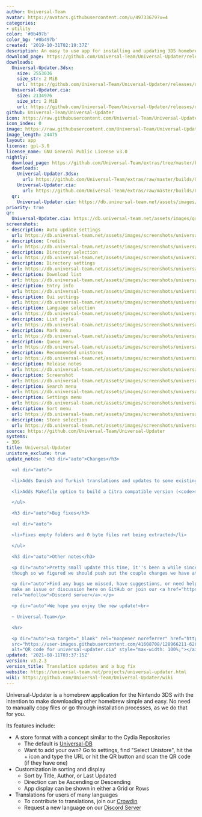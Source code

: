 ```yaml
---
author: Universal-Team
avatar: https://avatars.githubusercontent.com/u/49733679?v=4
categories:
- utility
color: '#0b497b'
color_bg: '#0b497b'
created: '2019-10-31T02:19:37Z'
description: An easy to use app for installing and updating 3DS homebrew
download_page: https://github.com/Universal-Team/Universal-Updater/releases
downloads:
  Universal-Updater.3dsx:
    size: 2553036
    size_str: 2 MiB
    url: https://github.com/Universal-Team/Universal-Updater/releases/download/v3.2.3/Universal-Updater.3dsx
  Universal-Updater.cia:
    size: 2134976
    size_str: 2 MiB
    url: https://github.com/Universal-Team/Universal-Updater/releases/download/v3.2.3/Universal-Updater.cia
github: Universal-Team/Universal-Updater
icon: https://raw.githubusercontent.com/Universal-Team/Universal-Updater/master/app/icon.png
icon_index: 0
image: https://raw.githubusercontent.com/Universal-Team/Universal-Updater/master/resources/2d-banner.png
image_length: 24475
layout: app
license: gpl-3.0
license_name: GNU General Public License v3.0
nightly:
  download_page: https://github.com/Universal-Team/extras/tree/master/builds/Universal-Updater
  downloads:
    Universal-Updater.3dsx:
      url: https://github.com/Universal-Team/extras/raw/master/builds/Universal-Updater/Universal-Updater.3dsx
    Universal-Updater.cia:
      url: https://github.com/Universal-Team/extras/raw/master/builds/Universal-Updater/Universal-Updater.cia
  qr:
    Universal-Updater.cia: https://db.universal-team.net/assets/images/qr/nightly/universal-updater-cia.png
priority: true
qr:
  Universal-Updater.cia: https://db.universal-team.net/assets/images/qr/universal-updater-cia.png
screenshots:
- description: Auto update settings
  url: https://db.universal-team.net/assets/images/screenshots/universal-updater/auto-update-settings.png
- description: Credits
  url: https://db.universal-team.net/assets/images/screenshots/universal-updater/credits.png
- description: Directory selection
  url: https://db.universal-team.net/assets/images/screenshots/universal-updater/directory-selection.png
- description: Directory settings
  url: https://db.universal-team.net/assets/images/screenshots/universal-updater/directory-settings.png
- description: Download list
  url: https://db.universal-team.net/assets/images/screenshots/universal-updater/download-list.png
- description: Entry info
  url: https://db.universal-team.net/assets/images/screenshots/universal-updater/entry-info.png
- description: Gui settings
  url: https://db.universal-team.net/assets/images/screenshots/universal-updater/gui-settings.png
- description: Language selection
  url: https://db.universal-team.net/assets/images/screenshots/universal-updater/language-selection.png
- description: List style
  url: https://db.universal-team.net/assets/images/screenshots/universal-updater/list-style.png
- description: Mark menu
  url: https://db.universal-team.net/assets/images/screenshots/universal-updater/mark-menu.png
- description: Queue menu
  url: https://db.universal-team.net/assets/images/screenshots/universal-updater/queue-menu.png
- description: Recommended unistores
  url: https://db.universal-team.net/assets/images/screenshots/universal-updater/recommended-unistores.png
- description: Release notes
  url: https://db.universal-team.net/assets/images/screenshots/universal-updater/release-notes.png
- description: Screenshot
  url: https://db.universal-team.net/assets/images/screenshots/universal-updater/screenshot.png
- description: Search menu
  url: https://db.universal-team.net/assets/images/screenshots/universal-updater/search-menu.png
- description: Settings menu
  url: https://db.universal-team.net/assets/images/screenshots/universal-updater/settings-menu.png
- description: Sort menu
  url: https://db.universal-team.net/assets/images/screenshots/universal-updater/sort-menu.png
- description: Store selection
  url: https://db.universal-team.net/assets/images/screenshots/universal-updater/store-selection.png
source: https://github.com/Universal-Team/Universal-Updater
systems:
- 3DS
title: Universal-Updater
unistore_exclude: true
update_notes: '<h3 dir="auto">Changes</h3>

  <ul dir="auto">

  <li>Adds Danish and Turkish translations and updates to some existing translations</li>

  <li>Adds Makefile option to build a Citra compatible version (<code>make citra</code>)</li>

  </ul>

  <h3 dir="auto">Bug fixes</h3>

  <ul dir="auto">

  <li>Fixes empty folders and 0 byte files not being extracted</li>

  </ul>

  <h3 dir="auto">Other notes</h3>

  <p dir="auto">Pretty small update this time, it''s been a while since the last one
  though so we figured we should push out the couple changes we have at the moment.</p>

  <p dir="auto">Find any bugs we missed, have suggestions, or need help? You can either
  make an issue or discussion here on GitHub or join our <a href="https://universal-team.net/discord"
  rel="nofollow">Discord server</a>.</p>

  <p dir="auto">We hope you enjoy the new update!<br>

  ~ Universal-Team</p>

  <hr>

  <p dir="auto"><a target="_blank" rel="noopener noreferrer" href="https://user-images.githubusercontent.com/41608708/128966211-6263b6b6-769b-4a54-b194-5f28b855903a.png"><img
  src="https://user-images.githubusercontent.com/41608708/128966211-6263b6b6-769b-4a54-b194-5f28b855903a.png"
  alt="QR code for universal-updater.cia" style="max-width: 100%;"></a></p>'
updated: '2021-08-11T03:37:15Z'
version: v3.2.3
version_title: Translation updates and a bug fix
website: https://universal-team.net/projects/universal-updater.html
wiki: https://github.com/Universal-Team/Universal-Updater/wiki
---
```

Universal-Updater is a homebrew application for the Nintendo 3DS with the intention to make downloading other homebrew simple and easy. No need to manually copy files or go through installation processes, as we do that for you.

Its features include:
- A store format with a concept similar to the Cydia Repositories
   - The default is [Universal-DB](https://db.universal-team.net)
   - Want to add your own? Go to settings, find "Select Unistore", hit the + icon and type the URL or hit the QR button and scan the QR code (if they have one)
- Customization in sorting and display
   - Sort by Title, Author, or Last Updated
   - Direction can be Ascending or Descending
   - App display can be shown in either a Grid or Rows
- Translations for users of many languages
   - To contribute to translations, join our [Crowdin](https://crwd.in/universal-updater)
   - Request a new language on our [Discord Server](https://universal-team.net/discord)